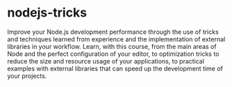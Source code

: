 # nodejs-tricks
Improve your Node.js development performance through the use of tricks and techniques learned from experience and the implementation of external libraries in your workflow. Learn, with this course, from the main areas of Node and the perfect configuration of your editor, to optimization tricks to reduce the size and resource usage of your applications, to practical examples with external libraries that can speed up the development time of your projects. 
